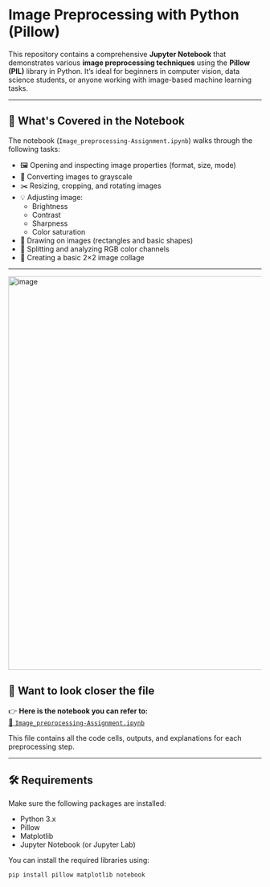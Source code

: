 #  Image Preprocessing with Python (Pillow)

This repository contains a comprehensive **Jupyter Notebook** that demonstrates various **image preprocessing techniques** using the **Pillow (PIL)** library in Python. It’s ideal for beginners in computer vision, data science students, or anyone working with image-based machine learning tasks.

---

## 📘 What's Covered in the Notebook

The notebook (`Image_preprocessing-Assignment.ipynb`) walks through the following tasks:

- 🖼️ Opening and inspecting image properties (format, size, mode)
- 🎨 Converting images to grayscale
- ✂️ Resizing, cropping, and rotating images
- 💡 Adjusting image:
  - Brightness
  - Contrast
  - Sharpness
  - Color saturation
- 🎯 Drawing on images (rectangles and basic shapes)
- 🌈 Splitting and analyzing RGB color channels
- 🧩 Creating a basic 2×2 image collage

---
<img width="639" height="784" alt="image" src="https://github.com/user-attachments/assets/1e394cf6-2f4e-4b8a-abab-0a04821267f2" />

## 📂 Want to look closer the file 

👉 **Here is the notebook you can refer to:**  
[📎 `Image_preprocessing-Assignment.ipynb`](https://github.com/shubham132004/Image-Preprocessing/blob/master/Image_preprocessing-Assignment.ipynb)

This file contains all the code cells, outputs, and explanations for each preprocessing step.

---

## 🛠️ Requirements

Make sure the following packages are installed:

- Python 3.x  
- Pillow  
- Matplotlib  
- Jupyter Notebook (or Jupyter Lab)

You can install the required libraries using:

```bash
pip install pillow matplotlib notebook
